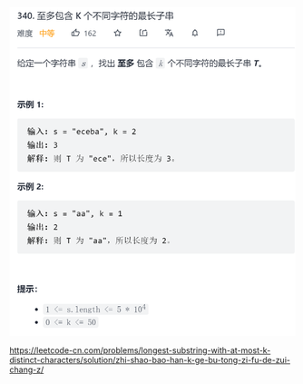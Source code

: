 ![image-20211216113426480](image/image-20211216113426480.png)

https://leetcode-cn.com/problems/longest-substring-with-at-most-k-distinct-characters/solution/zhi-shao-bao-han-k-ge-bu-tong-zi-fu-de-zui-chang-z/
